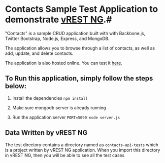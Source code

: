 # Contacts Sample Test Application to demonstrate [vREST NG](https://ng.vrest.io).#

"Contacts" is a sample CRUD application built with with Backbone.js, Twitter Bootstrap, Node.js, Express, and MongoDB.

The application allows you to browse through a list of contacts, as well as add, update, and delete contacts.

The application is also hosted online. You can test it [here](http://example.vrest.io/contacts/v1/test/).

## To Run this application, simply follow the steps below: ##

1. Install the dependencies
```npm install```

2. Make sure mongodb server is already running

3. Run the application server
```PORT=5090 node server.js```

## Data Written by vREST NG ##
The test directory contains a directory named as `contacts-api-tests` which is a project written by vREST NG application. When you import this directory in vREST NG, then you will be able to see all the test cases.
